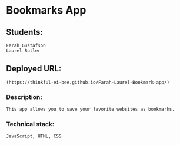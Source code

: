 # Bookmarks App

## Students:
    Farah Gustafson
    Laurel Butler 

## Deployed URL: 
    (https://thinkful-ei-bee.github.io/Farah-Laurel-Bookmark-app/)

### Description:
    This app allows you to save your favorite websites as bookmarks. 

### Technical stack:
    JavaScript, HTML, CSS
